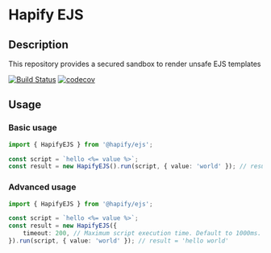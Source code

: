 # Hapify EJS

## Description

This repository provides a secured sandbox to render unsafe EJS templates

[![Build Status](https://travis-ci.org/hapify/ejs.svg?branch=master)](https://travis-ci.org/hapify/ejs) [![codecov](https://codecov.io/gh/hapify/ejs/branch/master/graph/badge.svg)](https://codecov.io/gh/hapify/ejs)

## Usage

### Basic usage

```typescript
import { HapifyEJS } from '@hapify/ejs';

const script = `hello <%= value %>`;
const result = new HapifyEJS().run(script, { value: 'world' }); // result = 'hello world'
```

### Advanced usage

```typescript
import { HapifyEJS } from '@hapify/ejs';

const script = `hello <%= value %>`;
const result = new HapifyEJS({
    timeout: 200, // Maximum script execution time. Default to 1000ms.
}).run(script, { value: 'world' }); // result = 'hello world'
```
